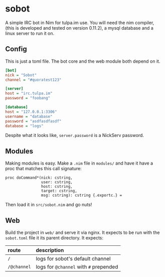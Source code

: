 sobot
=====

A simple IRC bot in Nim for tulpa.im use. You will need the nim compiler, (this 
is developed and tested on version 0.11.2), a mysql database and a linux server 
to run it on.

Config
------

This is just a toml file. The bot core and the web module both depend on it.

```ini
[bot]
nick = "Sobot"
channel = "#quoratest123"

[server]
host = "irc.tulpa.im"
password = "foobang"

[database]
host = "127.0.0.1:3306"
username = "database"
password = "asdfasdfasdf"
database = "logs"
```

Despite what it looks like, `server.password` is a NickServ password.

Modules
-------

Making modules is easy. Make a `.nim` file in `modules/` and have it have 
a proc that matches this call signature:

```nimrod
proc doCommand*(nick: cstring,
                user: cstring,
                host: cstring,
                target: cstring,
                msg: cstring): cstring {.exportc.} =
```

Then load it in `src/sobot.nim` and go nuts!

Web
---

Build the project in `web/` and serve it via nginx. It expects to be run with 
the `sobot.toml` file it its parent directory. It expects:

| route       | description                            |
|:----------- |:-------------------------------------- |
| `/`         | logs for sobot's default channel       |
| `/@channel` | logs for `@channel` with `#` prepended |
